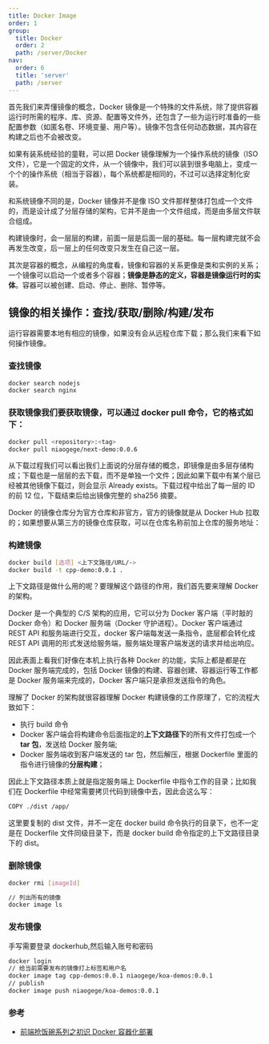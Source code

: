 ```yaml
---
title: Docker Image
order: 1
group:
  title: Docker
  order: 2
  path: /server/Docker
nav:
  order: 6
  title: 'server'
  path: /server
---
```


首先我们来弄懂镜像的概念，Docker 镜像是一个特殊的文件系统，除了提供容器运行时所需的程序、库、资源、配置等文件外，还包含了一些为运行时准备的一些配置参数（如匿名卷、环境变量、用户等）。镜像不包含任何动态数据，其内容在构建之后也不会被改变。

如果有装系统经验的童鞋，可以把 Docker 镜像理解为一个操作系统的镜像（ISO 文件），它是一个固定的文件，从一个镜像中，我们可以装到很多电脑上，变成一个个的操作系统（相当于容器），每个系统都是相同的，不过可以选择定制化安装。

和系统镜像不同的是，Docker 镜像并不是像 ISO 文件那样整体打包成一个文件的，而是设计成了分层存储的架构，它并不是由一个文件组成，而是由多层文件联合组成。

构建镜像时，会一层层的构建，前面一层是后面一层的基础。每一层构建完就不会再发生改变，后一层上的任何改变只发生在自己这一层。

其次是容器的概念，从编程的角度看，镜像和容器的关系更像是类和实例的关系；一个镜像可以启动一个或者多个容器；**镜像是静态的定义，容器是镜像运行时的实体**。容器可以被创建、启动、停止、删除、暂停等。

## 镜像的相关操作：查找/获取/删除/构建/发布

运行容器需要本地有相应的镜像，如果没有会从远程仓库下载；那么我们来看下如何操作镜像。

### 查找镜像

```bash
docker search nodejs
docker search nginx
```

### 获取镜像我们要获取镜像，可以通过 docker pull 命令，它的格式如下：

```bash
docker pull <repository>:<tag>
docker pull niaogege/next-demo:0.0.6
```

从下载过程我们可以看出我们上面说的分层存储的概念，即镜像是由多层存储构成；下载也是一层层的去下载，而不是单独一个文件；因此如果下载中有某个层已经被其他镜像下载过，则会显示 Already exists。下载过程中给出了每一层的 ID 的前 12 位，下载结束后给出镜像完整的 sha256 摘要。

Docker 的镜像仓库分为官方仓库和非官方，官方的镜像就是从 Docker Hub 拉取的；如果想要从第三方的镜像仓库获取，可以在仓库名称前加上仓库的服务地址：

### 构建镜像

```bash
docker build [选项] <上下文路径/URL/->
docker build -t cpp-demo:0.0.1 .
```

上下文路径是做什么用的呢？要理解这个路径的作用，我们首先要来理解 Docker 的架构。

Docker 是一个典型的 C/S 架构的应用，它可以分为 Docker 客户端（平时敲的 Docker 命令）和 Docker 服务端（Docker 守护进程）。Docker 客户端通过 REST API 和服务端进行交互，docker 客户端每发送一条指令，底层都会转化成 REST API 调用的形式发送给服务端，服务端处理客户端发送的请求并给出响应。

因此表面上看我们好像在本机上执行各种 Docker 的功能，实际上都是都是在 Docker 服务端完成的，包括 Docker 镜像的构建、容器创建、容器运行等工作都是 Docker 服务端来完成的，Docker 客户端只是承担发送指令的角色。

理解了 Docker 的架构就很容器理解 Docker 构建镜像的工作原理了，它的流程大致如下：

- 执行 build 命令
- Docker 客户端会将构建命令后面指定的**上下文路径下**的所有文件打包成一个**tar 包**，发送给 Docker 服务端;
- Docker 服务端收到客户端发送的 tar 包，然后解压，根据 Dockerfile 里面的指令进行镜像的**分层构建**；

因此上下文路径本质上就是指定服务端上 Dockerfile 中指令工作的目录；比如我们在 Dockerfile 中经常需要拷贝代码到镜像中去，因此会这么写：

```bash
COPY ./dist /app/
```

这里要复制的 dist 文件，并不一定在 docker build 命令执行的目录下，也不一定是在 Dockerfile 文件同级目录下，而是 docker build 命令指定的上下文路径目录下的 dist。

### 删除镜像

```bash
docker rmi [imageId]

// 列出所有的镜像
docker image ls
```

### 发布镜像

手写需要登录 dockerhub,然后输入账号和密码

```bash
docker login
// 给当前需要发布的镜像打上标签和用户名
docker image tag cpp-demos:0.0.1 niaogege/koa-demos:0.0.1
// publish
docker image push niaogege/koa-demos:0.0.1
```

### 参考

- [前端抢饭碗系列之初识 Docker 容器化部署](https://mp.weixin.qq.com/s/6DEWpGVsmFMKFaxWadxCAw)
